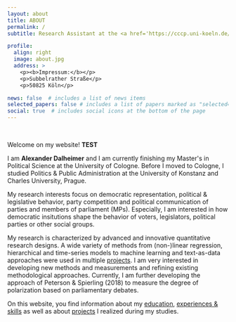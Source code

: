 ```yaml
---
layout: about
title: ABOUT
permalink: /
subtitle: Research Assistant at the <a href='https://cccp.uni-koeln.de/de/'>Cologne Center of Comparative Politics</a>; Master Student of Political Science at the University of Cologne.

profile:
  align: right
  image: about.jpg
  address: >
    <p><b>Impressum:</b></p>
    <p>Subbelrather Straße</p>
    <p>50825 Köln</p>

news: false  # includes a list of news items
selected_papers: false # includes a list of papers marked as "selected={true}"
social: true  # includes social icons at the bottom of the page
---
```


<br/>

Welcome on my website! <b>TEST</b>

I am <b>Alexander Dalheimer</b> and I am currently finishing my Master's in Political Science at the University of Cologne. Before I moved to Cologne, I studied Politics & Public Administration at the University of Konstanz and Charles University, Prague.

My research interests focus on democratic representation, political & legislative behavior, party competition and political communication of parties and members of parliament (MPs). Especially, I am interested in how democratic insitutions shape the behavior of voters, legislators, political parties or other social groups. 

My research is characterized by advanced and innovative quantitative research designs. A wide variety of methods from (non-)linear regression, hierarchical and time-series models to machine learning and text-as-data approaches were used in multiple [projects](LINK). I am very interested in developing new methods and measurements and refining existing methodological approaches. Currently, I am further developing the approach of Peterson & Spierling (2018) to measure the degree of polarization based on parliamentary debates. 

On this website, you find information about my [education](adalheimer.github.io/education/), [experiences & skills](adalheimer.github.io/experience/) as well as about [projects](adalheimer.github.io/projects/) I realized during my studies. 

<!--
Write your biography here. Tell the world about yourself. Link to your favorite [subreddit](http://reddit.com). You can put a picture in, too. The code is already in, just name your picture `prof_pic.jpg` and put it in the `img/` folder.

Put your address / P.O. box / other info right below your picture. You can also disable any these elements by editing `profile` property of the YAML header of your `_pages/about.md`. Edit `_bibliography/papers.bib` and Jekyll will render your [publications page](/al-folio/publications/) automatically.

Link to your social media connections, too. This theme is set up to use [Font Awesome icons](http://fortawesome.github.io/Font-Awesome/) and [Academicons](https://jpswalsh.github.io/academicons/), like the ones below. Add your Facebook, Twitter, LinkedIn, Google Scholar, or just disable all of them.
--->